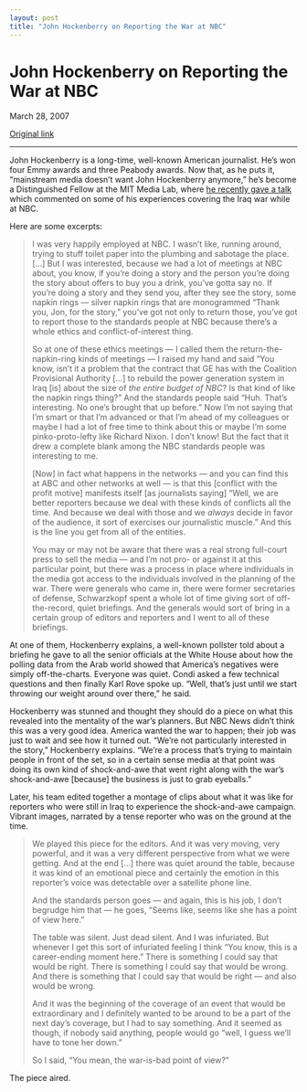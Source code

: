 ```yaml
---
layout: post
title: "John Hockenberry on Reporting the War at NBC"
---
```

John Hockenberry on Reporting the War at NBC
============================================

March 28, 2007

[Original link](http://www.aaronsw.com/weblog/hockenberry)

* * * * *

John Hockenberry is a long-time, well-known American journalist. He’s
won four Emmy awards and three Peabody awards. Now that, as he puts it,
“mainstream media doesn’t want John Hockenberry anymore,” he’s become a
Distinguished Fellow at the MIT Media Lab, where [he recently gave a
talk](http://www.media.mit.edu/events/eventpage.php?event=talk-398)
which commented on some of his experiences covering the Iraq war while
at NBC.

Here are some excerpts:

> I was very happily employed at NBC. I wasn’t like, running around,
> trying to stuff toilet paper into the plumbing and sabotage the place.
> […] But I was interested, because we had a lot of meetings at NBC
> about, you know, if you’re doing a story and the person you’re doing
> the story about offers to buy you a drink, you’ve gotta say no. If
> you’re doing a story and they send you, after they see the story, some
> napkin rings — silver napkin rings that are monogrammed “Thank you,
> Jon, for the story,” you’ve got not only to return those, you’ve got
> to report those to the standards people at NBC because there’s a whole
> ethics and conflict-of-interest thing.
>
> So at one of these ethics meetings — I called them the
> return-the-napkin-ring kinds of meetings — I raised my hand and said
> “You know, isn’t it a problem that the contract that GE has with the
> Coalition Provisional Authority […] to rebuild the power generation
> system in Iraq [is] about the size of *the entire budget of NBC*? Is
> that kind of like the napkin rings thing?” And the standards people
> said “Huh. That’s interesting. No one’s brought that up before.” Now
> I’m not saying that I’m smart or that I’m advanced or that I’m ahead
> of my colleagues or maybe I had a lot of free time to think about this
> or maybe I’m some pinko-proto-lefty like Richard Nixon. I don’t know!
> But the fact that it drew a complete blank among the NBC standards
> people was interesting to me.
>
> [Now] in fact what happens in the networks — and you can find this at
> ABC and other networks at well — is that this [conflict with the
> profit motive] manifests itself [as journalists saying] “Well, we are
> better reporters because we deal with these kinds of conflicts all the
> time. And because we deal with those and we *always* decide in favor
> of the audience, it sort of exercises our journalistic muscle.” And
> this is the line you get from all of the entities.
>
> You may or may not be aware that there was a real strong full-court
> press to sell the media — and I’m not pro- or against it at this
> particular point, but there was a process in place where individuals
> in the media got access to the individuals involved in the planning of
> the war. There were generals who came in, there were former
> secretaries of defense, Schwarzkopf spent a whole lot of time giving
> sort of off-the-record, quiet briefings. And the generals would sort
> of bring in a certain group of editors and reporters and I went to all
> of these briefings.

At one of them, Hockenberry explains, a well-known pollster told about a
briefing he gave to all the senior officials at the White House about
how the polling data from the Arab world showed that America’s negatives
were simply off-the-charts. Everyone was quiet. Condi asked a few
technical questions and then finally Karl Rove spoke up. “Well, that’s
just until we start throwing our weight around over there,” he said.

Hockenberry was stunned and thought they should do a piece on what this
revealed into the mentality of the war’s planners. But NBC News didn’t
think this was a very good idea. America wanted the war to happen; their
job was just to wait and see how it turned out. “We’re not particularly
interested in the story,” Hockenberry explains. “We’re a process that’s
trying to maintain people in front of the set, so in a certain sense
media at that point was doing its own kind of shock-and-awe that went
right along with the war’s shock-and-awe [because] the business is just
to grab eyeballs.”

Later, his team edited together a montage of clips about what it was
like for reporters who were still in Iraq to experience the
shock-and-awe campaign. Vibrant images, narrated by a tense reporter who
was on the ground at the time.

> We played this piece for the editors. And it was very moving, very
> powerful, and it was a very different perspective from what we were
> getting. And at the end […] there was quiet around the table, because
> it was kind of an emotional piece and certainly the emotion in this
> reporter’s voice was detectable over a satellite phone line.
>
> And the standards person goes — and again, this is his job, I don’t
> begrudge him that — he goes, “Seems like, seems like she has a point
> of view here.”
>
> The table was silent. Just dead silent. And I was infuriated. But
> whenever I get this sort of infuriated feeling I think “You know, this
> is a career-ending moment here.” There is something I could say that
> would be right. There is something I could say that would be wrong.
> And there is something that I could say that would be right — and also
> would be wrong.
>
> And it was the beginning of the coverage of an event that would be
> extraordinary and I definitely wanted to be around to be a part of the
> next day’s coverage, but I had to say something. And it seemed as
> though, if nobody said anything, people would go “well, I guess we’ll
> have to tone her down.”
>
> So I said, “You mean, the war-is-bad point of view?”

The piece aired.
